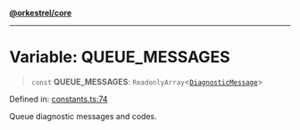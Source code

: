 [**@orkestrel/core**](../index.md)

***

# Variable: QUEUE\_MESSAGES

> `const` **QUEUE\_MESSAGES**: `ReadonlyArray`\<[`DiagnosticMessage`](../interfaces/DiagnosticMessage.md)\>

Defined in: [constants.ts:74](https://github.com/orkestrel/core/blob/98df1af1b029ad0f39e413b90869151f4152e5dd/src/constants.ts#L74)

Queue diagnostic messages and codes.
